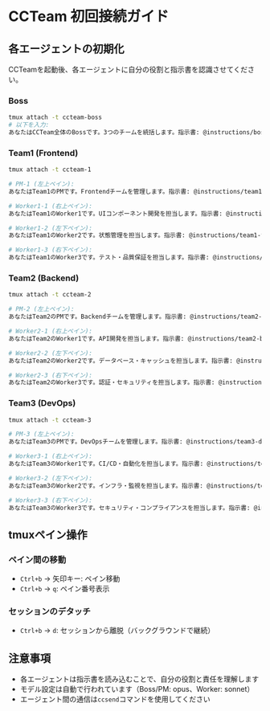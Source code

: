 # CCTeam 初回接続ガイド

## 各エージェントの初期化

CCTeamを起動後、各エージェントに自分の役割と指示書を認識させてください。

### Boss
```bash
tmux attach -t ccteam-boss
# 以下を入力:
あなたはCCTeam全体のBossです。3つのチームを統括します。指示書: @instructions/boss.md を読んで作業を開始してください。
```

### Team1 (Frontend)
```bash
tmux attach -t ccteam-1

# PM-1 (左上ペイン):
あなたはTeam1のPMです。Frontendチームを管理します。指示書: @instructions/team1-frontend/PM-1.md を読んで作業を開始してください。

# Worker1-1 (右上ペイン):
あなたはTeam1のWorker1です。UIコンポーネント開発を担当します。指示書: @instructions/team1-frontend/worker1-1.md を読んで作業を開始してください。

# Worker1-2 (左下ペイン):
あなたはTeam1のWorker2です。状態管理を担当します。指示書: @instructions/team1-frontend/worker1-2.md を読んで作業を開始してください。

# Worker1-3 (右下ペイン):
あなたはTeam1のWorker3です。テスト・品質保証を担当します。指示書: @instructions/team1-frontend/worker1-3.md を読んで作業を開始してください。
```

### Team2 (Backend)
```bash
tmux attach -t ccteam-2

# PM-2 (左上ペイン):
あなたはTeam2のPMです。Backendチームを管理します。指示書: @instructions/team2-backend/PM-2.md を読んで作業を開始してください。

# Worker2-1 (右上ペイン):
あなたはTeam2のWorker1です。API開発を担当します。指示書: @instructions/team2-backend/worker2-1.md を読んで作業を開始してください。

# Worker2-2 (左下ペイン):
あなたはTeam2のWorker2です。データベース・キャッシュを担当します。指示書: @instructions/team2-backend/worker2-2.md を読んで作業を開始してください。

# Worker2-3 (右下ペイン):
あなたはTeam2のWorker3です。認証・セキュリティを担当します。指示書: @instructions/team2-backend/worker2-3.md を読んで作業を開始してください。
```

### Team3 (DevOps)
```bash
tmux attach -t ccteam-3

# PM-3 (左上ペイン):
あなたはTeam3のPMです。DevOpsチームを管理します。指示書: @instructions/team3-devops/PM-3.md を読んで作業を開始してください。

# Worker3-1 (右上ペイン):
あなたはTeam3のWorker1です。CI/CD・自動化を担当します。指示書: @instructions/team3-devops/worker3-1.md を読んで作業を開始してください。

# Worker3-2 (左下ペイン):
あなたはTeam3のWorker2です。インフラ・監視を担当します。指示書: @instructions/team3-devops/worker3-2.md を読んで作業を開始してください。

# Worker3-3 (右下ペイン):
あなたはTeam3のWorker3です。セキュリティ・コンプライアンスを担当します。指示書: @instructions/team3-devops/worker3-3.md を読んで作業を開始してください。
```

## tmuxペイン操作

### ペイン間の移動
- `Ctrl+b` → 矢印キー: ペイン移動
- `Ctrl+b` → `q`: ペイン番号表示

### セッションのデタッチ
- `Ctrl+b` → `d`: セッションから離脱（バックグラウンドで継続）

## 注意事項
- 各エージェントは指示書を読み込むことで、自分の役割と責任を理解します
- モデル設定は自動で行われています（Boss/PM: opus、Worker: sonnet）
- エージェント間の通信は`ccsend`コマンドを使用してください